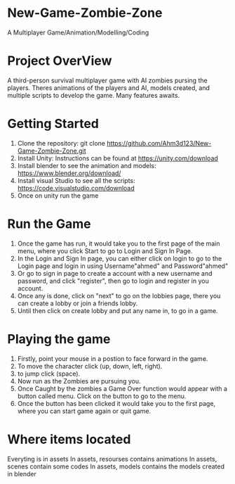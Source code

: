 # New-Game-Zombie-Zone
 A Multiplayer Game/Animation/Modelling/Coding 

# Project OverView
 A third-person survival multiplayer game with AI zombies pursing the players. Theres animations of the players and AI, models created, and multiple scripts to develop the game. Many features awaits. 
 
# Getting Started 
1. Clone the repository: git clone https://github.com/Ahm3d123/New-Game-Zombie-Zone.git
2. Install Unity: Instructions can be found at https://unity.com/download
3. Install blender to see the animation and models: https://www.blender.org/download/
4. Install visual Studio to see all the scripts: https://code.visualstudio.com/download
5. Once on unity run the game

# Run the Game
1. Once the game has run, it would take you to the first page of the main menu, where you click Start to go to Login and Sign In Page.
2. In the Login and Sign In page, you can either click on login to go to the Login page and login in using Username"ahmed" and Password"ahmed"
3. Or go to sign in page to create a account with a new username and password, and click "register", then go to login and register in you account.
4. Once any is done, click on "next" to go on the lobbies page, there you can create a lobby or join a friends lobby.
5. Until then click on create lobby and put any name in, to go in a game.

# Playing the game
1. Firstly, point your mouse in a postion to face forward in the game.
2. To move the character click (up, down, left, right).
3. to jump click (space).
4. Now run as the Zombies are pursuing you.
5. Once Caught by the zombies a Game Over function would appear with a button called menu. Click on the button to go to the menu.
6. Once the button has been clicked it would take you to the first page, where you can start game again or quit game.

# Where items located
Everyting is in assets
In assets, resourses contains animations
In assets, scenes contain some codes
In assets, models contains the models created in blender
